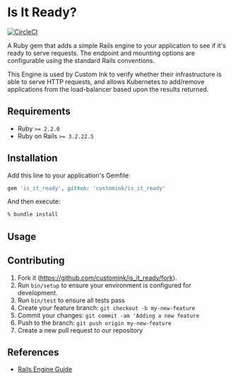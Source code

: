 # Is It Ready?

[![CircleCI](https://dl.circleci.com/status-badge/img/gh/customink/is_it_ready/tree/main.svg?style=svg)](https://dl.circleci.com/status-badge/redirect/gh/customink/is_it_ready/tree/main)

A Ruby gem that adds a simple Rails engine to your application to see if it's ready to serve requests.
The endpoint and mounting options are configurable using the standard Rails conventions.

This Engine is used by Custom Ink to verify whether their infrastructure is able to serve HTTP requests,
and allows Kubernetes to add/remove applications from the load-balancer based upon the results returned.

## Requirements
* Ruby `>= 2.2.0`
* Ruby on Rails `>= 3.2.22.5`

## Installation

Add this line to your application's Gemfile:

```ruby
gem 'is_it_ready', github: 'customink/is_it_ready'
```

And then execute:

```bash
% bundle install
```

## Usage

## Contributing

1. Fork it (https://github.com/customink/is_it_ready/fork).
2. Run `bin/setup` to ensure your environment is configured for development.
3. Run `bin/test` to ensure all tests pass
4. Create your feature branch: `git checkout -b my-new-feature`
5. Commit your changes: `git commit -am 'Adding a new feature`
6. Push to the branch: `git push origin my-new-feature`
7. Create a new pull request to our repository

## References

* [Rails Engine Guide](https://guides.rubyonrails.org/engines.html)
